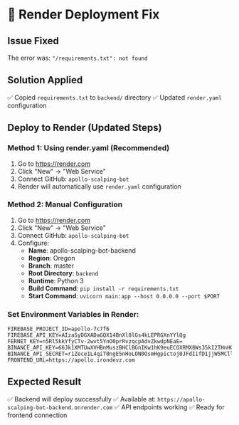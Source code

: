 # 🔧 Render Deployment Fix

## Issue Fixed
The error was: `"/requirements.txt": not found`

## Solution Applied
✅ Copied `requirements.txt` to `backend/` directory
✅ Updated `render.yaml` configuration

## Deploy to Render (Updated Steps)

### Method 1: Using render.yaml (Recommended)
1. Go to https://render.com
2. Click "New" → "Web Service"
3. Connect GitHub: `apollo-scalping-bot`
4. Render will automatically use `render.yaml` configuration

### Method 2: Manual Configuration
1. Go to https://render.com
2. Click "New" → "Web Service"
3. Connect GitHub: `apollo-scalping-bot`
4. Configure:
   - **Name**: apollo-scalping-bot-backend
   - **Region**: Oregon
   - **Branch**: master
   - **Root Directory**: `backend`
   - **Runtime**: Python 3
   - **Build Command**: `pip install -r requirements.txt`
   - **Start Command**: `uvicorn main:app --host 0.0.0.0 --port $PORT`

### Set Environment Variables in Render:
```
FIREBASE_PROJECT_ID=apollo-7c7f6
FIREBASE_API_KEY=AIzaSyDGXADaGQX14BnXl8lGs4kLEPRGXnYYlQg
FERNET_KEY=n5Rl5kkYfyCTv-2wvt5YnO0prRvzqcpAdvZkwdpNEaE=
BINANCE_API_KEY=66Jk1XMTUwXVHBnMuszBHClBGnIKw1hK9euECOXRMX8Ws35kI2THnHOTjUPuHQL9
BINANCE_API_SECRET=r1Zece1L4qiT0ngE5nHoLON0OsmHgpictoj0JFdIifD1jjW5MCllkH7iRsaSQtU9
FRONTEND_URL=https://apollo.irondevz.com
```

## Expected Result
✅ Backend will deploy successfully
✅ Available at: `https://apollo-scalping-bot-backend.onrender.com`
✅ API endpoints working
✅ Ready for frontend connection